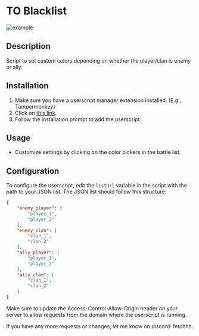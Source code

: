 # TO Blacklist 

![example](https://i.ibb.co/BzQB9p1/ss.png)

## Description

Script to set custom colors depending on whether the player/clan is enemy or ally.

## Installation

1. Make sure you have a userscript manager extension installed. (E.g., Tampermonkey)
2. Click on [this link](blacklist.user.js).
3. Follow the installation prompt to add the userscript.

## Usage
- Customize settings by clicking on the color pickers in the battle list.

## Configuration

To configure the userscript, edit the `listUrl` variable in the script with the path to your JSON list. The JSON list should follow this structure:

```json
{
    "enemy_player": [
        "player_1",
        "player_2"
    ],
    "enemy_clan": [
        "clan_1",
        "clan_2"
    ],
    "ally_player": [
        "player_1",
        "player_2"
    ],
    "ally_clan": [
        "clan_1",
        "clan_2"
    ]
}
```
Make sure to update the Access-Control-Allow-Origin header on your server to allow requests from the domain where the userscript is running.

If you have any more requests or changes, let me know on discord: fetchhh. 
